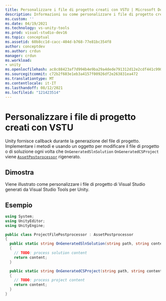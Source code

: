 ```yaml
---
title: Personalizzare i file di progetto creati con VSTU | Microsoft Docs
description: Informazioni su come personalizzare i file di progetto creati Visual Studio Tools per Unity (VSTU). Esaminare un esempio di codice C#.
ms.custom: ''
ms.date: 04/19/2021
ms.technology: vs-unity-tools
ms.prod: visual-studio-dev16
ms.topic: conceptual
ms.assetid: 60b8cc1d-cacc-404d-b768-77e81bc354f8
author: conceptdev
ms.author: crdun
manager: crdun
ms.workload:
- unity
ms.openlocfilehash: ac8c88423af7d994b4e9ba29a4dede791312d12e2cdf441c990096190858a084
ms.sourcegitcommit: c72b2f603e1eb3a4157f00926df2e263831ea472
ms.translationtype: MT
ms.contentlocale: it-IT
ms.lasthandoff: 08/12/2021
ms.locfileid: "121423514"
---
```

# <a name="customize-project-files-created-by-vstu"></a>Personalizzare i file di progetto creati con VSTU
Unity fornisce callback durante la generazione del file di progetto. Implementare i metodi e usando un oggetto per modificare il file di progetto o di soluzione ogni volta che `OnGeneratedSlnSolution` `OnGeneratedCSProject` viene [`AssetPostprocessor`](https://docs.unity3d.com/ScriptReference/AssetPostprocessor.html) rigenerato.

## <a name="demonstrates"></a>Dimostra
Viene illustrato come personalizzare i file di progetto di Visual Studio generati da Visual Studio Tools per Unity.

## <a name="example"></a>Esempio

```csharp
using System;
using UnityEditor;
using UnityEngine;

public class ProjectFilePostprocessor : AssetPostprocessor
{
  public static string OnGeneratedSlnSolution(string path, string content)
  {
    // TODO: process solution content
    return content;
  }

  public static string OnGeneratedCSProject(string path, string content)
  {
    // TODO: process project content
    return content;
  }
}
```

